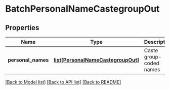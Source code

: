 # BatchPersonalNameCastegroupOut

## Properties
Name | Type | Description | Notes
------------ | ------------- | ------------- | -------------
**personal_names** | [**list[PersonalNameCastegroupOut]**](PersonalNameCastegroupOut.md) | Caste group-coded names | [optional] 

[[Back to Model list]](../README.md#documentation-for-models) [[Back to API list]](../README.md#documentation-for-api-endpoints) [[Back to README]](../README.md)


